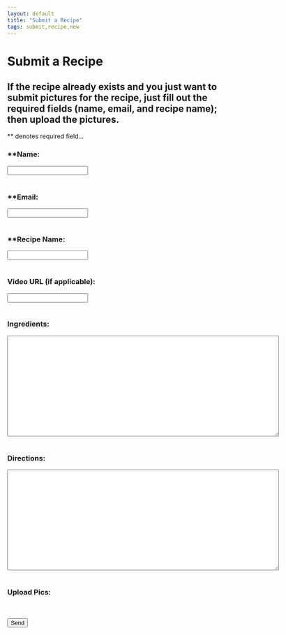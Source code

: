 ```yaml
---
layout: default
title: "Submit a Recipe"
tags: submit,recipe,new
---
```

# Submit a Recipe

## If the recipe already exists and you just want to submit pictures for the recipe, just fill out the required fields (name, email, and recipe name); then upload the pictures.  

\*\* denotes required field...
<html>
  <head>
    <script>
      UPLOADCARE_PUBLIC_KEY = 'a1ed3bccd2792a8f47e6';
      UPLOADCARE_IMAGES_ONLY = true;
    </script>
    <script src="https://ucarecdn.com/libs/widget/3.x/uploadcare.full.min.js"></script>
  </head>
  <body>
    <!--<h1>Submit a Recipe</h1>-->
    <form id="submitRecipe" action="https://formspree.io/craig.willett@gmail.com" method="POST">
      <!--<input type="hidden" name="_subject" id="_subject" value="TDC New Recipe">-->
      <b><h3>**Name:</h3></b>
      <input type="text" name="Name" required><br/><br/>
      <b><h3>**Email:</h3></b>
      <input type="email" name="_replyto" required><br/><br/>
      <b><h3>**Recipe Name:</h3></b>
      <input type="text" name="_subject" required><br/><br/>
      <b><h3>Video URL (if applicable):</h3></b>
      <input type="text" name="VideoUrl"><br/><br/>
      <b><h3>Ingredients:</h3></b>
      <textarea rows="15" cols="75" name="Ingredients"></textarea><br/><br/>
      <b><h3>Directions:</h3></b>
      <textarea rows="15" cols="75" name="Directions"></textarea><br/><br/>
      <b><h3>Upload Pics: </h3></b><input
        type="hidden"
        role="uploadcare-uploader"
        name="content"
        data-image-shrink="null"
        data-multiple="true"
        data-multiple-min="1"
        data-multiple-max="3" /><br/><br/>
      <input type="submit" value="Send">
  </form>
  </body>
</html>


<!-- The best place for this one is your <HEAD> tag -->


<!-- This is where the widget will be. Don't forget the name attribute! -->
